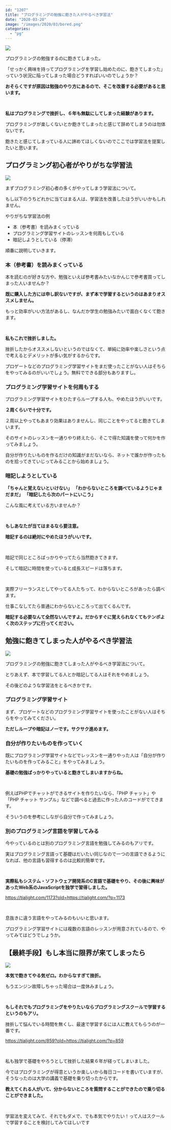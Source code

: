 ```yaml
---
id: "1207"
title: "プログラミングの勉強に飽きた人がやるべき学習法"
date: "2020-03-20"
image: "/images/2020/03/bored.png"
categories: 
  - "pg"
---
```


![](https://tialight.com/wp-content/themes/cocoon-master/images/ojisan.png)

プログラミングの勉強するのに飽きてしまった。

「せっかく興味を持ってプログラミングを学習し始めたのに、飽きてしまった」っていう状況に陥ってしまった場合どうすればいいのでしょうか？

**おそらくですが原因は勉強のやり方にあるので、そこを改善する必要があると思います。**

 

**私はプログラミングで挫折し、６年も無駄にしてしまった経験があります。**

プログラミングが楽しくないとか飽きてしまったと感じて辞めてしまうのは勿体ないです。

飽きたと感じてしまっている人に諦めてほしくないのでここでは学習法を提案したいと思います。

## プログラミング初心者がやりがちな学習法

![](/images/2020/03/readbookmen.png)

まずプログラミング初心者の多くがやってしまう学習法について。

もし以下のうちどれかに当てはまる人は、学習法を改善したほうがいいかもしれません。

やりがちな学習法の例

- 本（参考書）を読みまくっている
- プログラミング学習サイトのレッスンを何周もしている
- 暗記しようとしている（停滞）

順番に説明していきます。

### 本（参考書）を読みまくっている

本を読むのが好きな方や、勉強といえば参考書みたいなかんじで参考書買ってしまった人いませんか？

**既に購入した方には申し訳ないですが、まず本で学習するというのはあまりオススメしません。**

もっと効率がいい方法があるし、なんだか学生の勉強みたいで面白くなくて飽きます。

 

**私もこれで挫折しました。**

挫折したからオススメしないというのではなくて、単純に効率や楽しさという点で考えるとデメリットが多い気がするからです。

プロゲートなどのプログラミング学習サイトをまだ使ったことがない人はそちらをやってみるのがいいでしょう。無料でできる部分もありますし。

### プログラミング学習サイトを何周もする

プログラミング学習サイトをひたすらループする人も、やめたほうがいいです。

**２周くらいで十分です。**

２周以上やってもあまり効果はありませんし、同じことをやってると飽きてしまいます。

そのサイトのレッスンを一通りやり終えたら、そこで得た知識を使って何かを作ってみましょう。

自分が作りたいものを作るだけの知識がまだないなら、ネットで誰かが作ったものを拾ってきていじってみることから始めましょう。

### 暗記しようとしている

**「ちゃんと覚えないといけない」** **「わからないところを調べているようじゃまだまだ」** **「暗記したら次のパートにいこう」**

こんな風に考えている方いませんか？

 

**もしあなたが当てはまるなら要注意。**

**暗記するのは絶対にやめたほうがいいです。**

 

暗記で同じところばっかりやってたら当然飽きてきます。

そして暗記に時間を使っていると成長スピードは落ちます。

 

実際フリーランスとしてやってる人たちって、わからないところがあったら調べます。

仕事こなしてたら普通にわからないところって出てくるんです。

**暗記する必要なんて全然ないんですよ。だからすぐに覚えられなくてもテンポよく次のステップに行ってください。**

## 勉強に飽きてしまった人がやるべき学習法

![](/images/2020/02/CodingOnDesk.jpg)

プログラミングの勉強に飽きてしまった人がやるべき学習法について。

とりあえず、本で学習してる人とか暗記してる人はそれをやめましょう。

その後どのような学習法をとるべきかです。

### プログラミング学習サイト

まず、プロゲートなどのプログラミング学習サイトを使ったことがない人はそちらをやってみてください。

**ただしループや暗記はノーです。サクサク進めます。**

### 自分が作りたいものを作っていく

既にプログラミング学習サイトなどでレッスンを一通りやった人は「自分が作りたいものを作ってみること」をやってみましょう。

**基礎の勉強ばっかりやっていると飽きてしまいますからね。**

 

例えばPHPでチャットができるサイトを作りたいなら、「PHP チャット」や「PHP チャット サンプル」などで調べると過去に作った人のコードがでてきます。

そういうのを参考にしながら自分で作ってみましょう。

### 別のプログラミング言語を学習してみる

今やっているのとは別のプログラミング言語を勉強してみるのもアリです。

実はプログラミング言語って基礎はだいたい同じなので一つの言語できるようになれば、他の言語も習得するのは比較的簡単です。

 

**実際私もシステム・ソフトウェア開発系のC言語で基礎をやり、その後に興味があったWeb系のJavaScriptを独学で習得しました。**

https://tialight.com/1173?old=https://tialight.com/?p=1173

 

息抜きに違う言語をやってみるのもいいと思います。

プログラミング学習サイトには複数の言語のレッスンが用意されているので、やってみてはどうでしょうか。

## 【最終手段】もし本当に限界が来てしまったら

![](/images/2020/03/WorriedMale.jpg)

**本気で飽きてやる気ゼロ。わからなすぎて挫折。**

もうエンジン故障しちゃった場合は一度休みましょう。

 

**もしそれでもプログラミングをやりたいならプログラミングスクールで学習するというのもアリ。**

挫折して悩んでいる時間を無くし、最速で学習するには人に教えてもらうのが一番です。

https://tialight.com/859?old=https://tialight.com/?p=859

 

私も独学で基礎をやろうとして挫折した結果６年が経ってしまいました。

今ではプログラミングが得意というか楽しいから毎日コードを書いていますが、そうなったのは大学の講義で基礎を乗り切ったからです。

**教えてくれる人がいて、分からないところを質問することができたので乗り切ることができました。**

 

学習法を変えてみて、それでもダメで、でも本気でやりたい！って人はスクールで学習することを検討してみてほしいです
